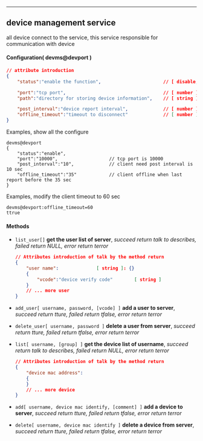 
***
## device management service
all device connect to the service, this service responsible for communication with device

#### Configuration( devms@devport )

```json
// attribute introduction
{
    "status":"enable the function",                       // [ disable, enable ]

    "port":"tcp port",                                    // [ number ]
    "path":"directory for storing device information",    // [ string ]

    "post_interval":"device report interval",             // [ number ], The unit is seconds
    "offline_timeout":"timeout to disconnect"             // [ number ], The unit is seconds
}
```
Examples, show all the configure
```shell
devms@devport
{
    "status":"enable",
    "port":"10000",                   // tcp port is 10000
    "post_interval":"10",             // client need post interval is 10 sec
    "offline_timeout":"35"            // client offline when last report before the 35 sec
}
```  
Examples, modify the client timeout to 60 sec
```shell
devms@devport:offline_timeout=60
ttrue
```  


#### **Methods**

+ `list_user[]` **get the user list of server**, *succeed return talk to describes, failed return NULL, error return terror*
    ```json
    // Attributes introduction of talk by the method return
    {
        "user name":              [ string ]: {}
        {
            "vcode":"device verify code"        [ string ]
        }
        // ... more user
    }    
    ```

+ `add_user[ username, password, [vcode] ]` **add a user to server**, *succeed return tture, failed return tfalse, error return terror*

+ `delete_user[ username, password ]` **delete a user from server**, *succeed return tture, failed return tfalse, error return terror*



+ `list[ username, [group] ]` **get the device list of username**, *succeed return talk to describes, failed return NULL, error return terror*
    ```json
    // Attributes introduction of talk by the method return
    {
        "device mac address":
        {
        }
        // ... more device
    }    
    ```

+ `add[ username, device mac identify, [comment] ]` **add a device to server**, *succeed return tture, failed return tfalse, error return terror*

+ `delete[ username, device mac identify ]` **delete a device from server**, *succeed return tture, failed return tfalse, error return terror*

